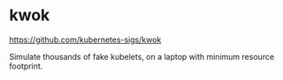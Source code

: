 # kwok

https://github.com/kubernetes-sigs/kwok

Simulate thousands of fake kubelets, on a laptop with minimum resource footprint.